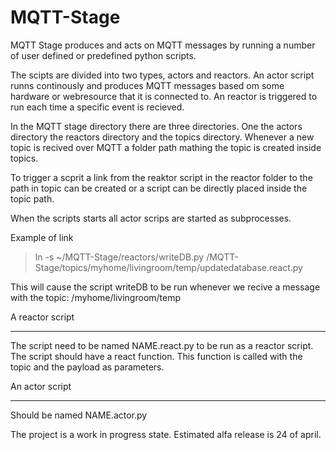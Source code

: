 MQTT-Stage
==========

MQTT Stage produces and acts on MQTT messages by running a number of user defined or predefined python scripts. 

The scipts are divided into two types, actors and reactors. An actor script runns continously and produces MQTT messages based om some hardware or webresource that it is connected to. An reactor is triggered to run each time a specific event is recieved. 

In the MQTT stage directory there are three directories. One the actors directory the reactors directory and the topics directory. Whenever a new topic is recived over MQTT a folder path mathing the topic is created inside topics. 

To trigger a scprit a link from the reaktor script in the reactor folder to the path in topic can be created or a script can be directly placed inside the topic path. 

When the scripts starts all actor scrips are started as subprocesses. 

Example of link 
> ln -s ~/MQTT-Stage/reactors/writeDB.py /MQTT-Stage/topics/myhome/livingroom/temp/updatedatabase.react.py

This will cause the script writeDB to be run whenever we recive a message with the topic: /myhome/livingroom/temp


A reactor script
________________
The script need to be named NAME.react.py to be run as a reactor script. The script should have a react function. This function is called with the topic and the payload as parameters. 

An actor script 
________________
Should be named NAME.actor.py


The project is a work in progress state. Estimated alfa release is 24 of april. 
